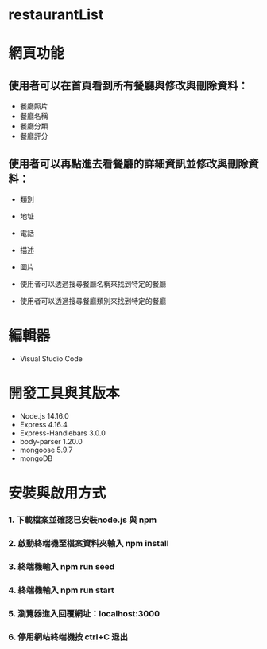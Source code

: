 # restaurantList
# 網頁功能  
## 使用者可以在首頁看到所有餐廳與修改與刪除資料：  
* 餐廳照片  
* 餐廳名稱  
* 餐廳分類  
* 餐廳評分  
## 使用者可以再點進去看餐廳的詳細資訊並修改與刪除資料：  
* 類別  
* 地址  
* 電話  
* 描述  
* 圖片  

* 使用者可以透過搜尋餐廳名稱來找到特定的餐廳

* 使用者可以透過搜尋餐廳類別來找到特定的餐廳
# 編輯器
* Visual Studio Code

# 開發工具與其版本
* Node.js 14.16.0
* Express 4.16.4
* Express-Handlebars 3.0.0
* body-parser 1.20.0
* mongoose 5.9.7
* mongoDB
# 安裝與啟用方式  
### 1. 下載檔案並確認已安裝node.js 與 npm
### 2. 啟動終端機至檔案資料夾輸入 npm install
### 3. 終端機輸入 npm run seed
### 4. 終端機輸入 npm run start
### 5. 瀏覽器進入回覆網址：localhost:3000
### 6. 停用網站終端機按 ctrl+C 退出
